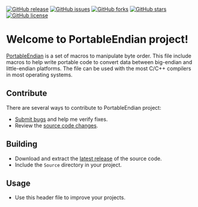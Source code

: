 [![GitHub release](https://img.shields.io/github/release/Grandbrain/PortableEndian.svg)](https://github.com/Grandbrain/PortableEndian/releases)
[![GitHub issues](https://img.shields.io/github/issues/Grandbrain/PortableEndian.svg)](https://github.com/Grandbrain/PortableEndian/issues)
[![GitHub forks](https://img.shields.io/github/forks/Grandbrain/PortableEndian.svg)](https://github.com/Grandbrain/PortableEndian/network/members)
[![GitHub stars](https://img.shields.io/github/stars/Grandbrain/PortableEndian.svg)](https://github.com/Grandbrain/PortableEndian/stargazers)
[![GitHub license](https://img.shields.io/github/license/Grandbrain/PortableEndian.svg)](https://github.com/Grandbrain/PortableEndian/blob/master/LICENSE)

# Welcome to PortableEndian project!

[PortableEndian](https://github.com/Grandbrain/PortableEndian) is a set of macros to manipulate byte order. This file include macros to help write portable code to convert data between big-endian and little-endian platforms. The file can be used with the most C/C++ compilers in most operating systems.

## Contribute

There are several ways to contribute to PortableEndian project:
* [Submit bugs](https://github.com/Grandbrain/PortableEndian/issues) and help me verify fixes.
* Review the [source code changes](https://github.com/Grandbrain/PortableEndian/pulls).


## Building

* Download and extract the [latest release](https://github.com/Grandbrain/PortableEndian/releases) of the source code.
* Include the `Source` directory in your project.


## Usage

* Use this header file to improve your projects.
